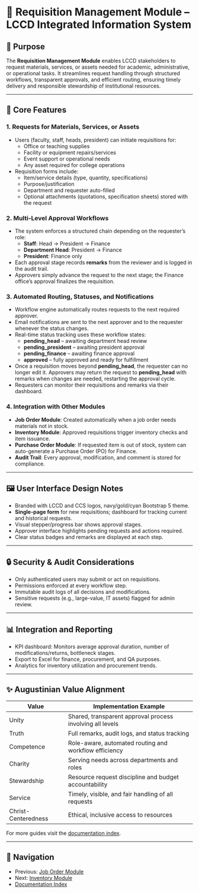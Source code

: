 # 📝 Requisition Management Module – LCCD Integrated Information System

## 🌟 Purpose

The **Requisition Management Module** enables LCCD stakeholders to request materials, services, or assets needed for academic, administrative, or operational tasks. It streamlines request handling through structured workflows, transparent approvals, and efficient routing, ensuring timely delivery and responsible stewardship of institutional resources.

---

## 🤖 Core Features

### 1. Requests for Materials, Services, or Assets
- Users (faculty, staff, heads, president) can initiate requisitions for:
  - Office or teaching supplies
  - Facility or equipment repairs/services
  - Event support or operational needs
  - Any asset required for college operations
- Requisition forms include:
  - Item/service details (type, quantity, specifications)
  - Purpose/justification
  - Department and requester auto-filled
  - Optional attachments (quotations, specification sheets) stored with the request

### 2. Multi-Level Approval Workflows
- The system enforces a structured chain depending on the requester’s role:
  - **Staff**: Head → President → Finance
  - **Department Head**: President → Finance
  - **President**: Finance only
- Each approval stage records **remarks** from the reviewer and is logged in the audit trail.
- Approvers simply advance the request to the next stage; the Finance office’s approval finalizes the requisition.

### 3. Automated Routing, Statuses, and Notifications
- Workflow engine automatically routes requests to the next required approver.
- Email notifications are sent to the next approver and to the requester whenever the status changes.
- Real-time status tracking uses these workflow states:
  - **pending_head** – awaiting department head review
  - **pending_president** – awaiting president approval
  - **pending_finance** – awaiting finance approval
  - **approved** – fully approved and ready for fulfillment
- Once a requisition moves beyond **pending_head**, the requester can no
  longer edit it. Approvers may return the request to **pending_head** with
  remarks when changes are needed, restarting the approval cycle.
- Requesters can monitor their requisitions and remarks via their dashboard.

### 4. Integration with Other Modules
- **Job Order Module**: Created automatically when a job order needs materials not in stock.
- **Inventory Module**: Approved requisitions trigger inventory checks and item issuance.
- **Purchase Order Module**: If requested item is out of stock, system can auto-generate a Purchase Order (PO) for Finance.
- **Audit Trail**: Every approval, modification, and comment is stored for compliance.

---

## 🖼️ User Interface Design Notes

- Branded with LCCD and CCS logos, navy/gold/cyan Bootstrap 5 theme.
- **Single-page form** for new requisitions; dashboard for tracking current and historical requests.
- Visual stepper/progress bar shows approval stages.
- Approver interface highlights pending requests and actions required.
- Clear status badges and remarks are displayed at each step.

---

## 🔒 Security & Audit Considerations

- Only authenticated users may submit or act on requisitions.
- Permissions enforced at every workflow step.
- Immutable audit logs of all decisions and modifications.
- Sensitive requests (e.g., large-value, IT assets) flagged for admin review.

---

## 📊 Integration and Reporting

- KPI dashboard: Monitors average approval duration, number of modifications/returns, bottleneck stages.
- Export to Excel for finance, procurement, and QA purposes.
- Analytics for inventory utilization and procurement trends.

---

## ✨ Augustinian Value Alignment

| Value               | Implementation Example                                   |
|---------------------|----------------------------------------------------------|
| Unity               | Shared, transparent approval process involving all levels|
| Truth               | Full remarks, audit logs, and status tracking            |
| Competence          | Role-aware, automated routing and workflow efficiency    |
| Charity             | Serving needs across departments and roles               |
| Stewardship         | Resource request discipline and budget accountability    |
| Service             | Timely, visible, and fair handling of all requests       |
| Christ-Centeredness | Ethical, inclusive access to resources                   |

For more guides visit the [documentation index](README.md).

---

## 🚀 Navigation
- Previous: [Job Order Module](job-order-module.md)
- Next: [Inventory Module](inventory-module.md)
- [Documentation Index](README.md)

